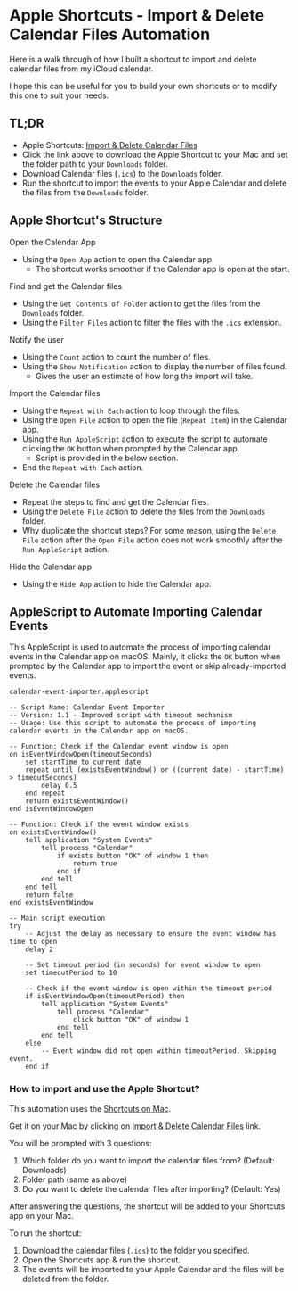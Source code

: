 # Apple Shortcuts - Import & Delete Calendar Files Automation

Here is a walk through of how I built a shortcut to import and delete calendar files from my iCloud calendar.

I hope this can be useful for you to build your own shortcuts or to modify this one to suit your needs.


## TL;DR

* Apple Shortcuts: [Import & Delete Calendar Files](https://www.icloud.com/shortcuts/ceb35c3d1b524af5a65b40d8bc07c598)
* Click the link above to download the Apple Shortcut to your Mac and set the folder path to your `Downloads` folder.
* Download Calendar files (`.ics`) to the `Downloads` folder.
* Run the shortcut to import the events to your Apple Calendar and delete the files from the `Downloads` folder.


## Apple Shortcut's Structure

Open the Calendar App
* Using the `Open App` action to open the Calendar app.
  * The shortcut works smoother if the Calendar app is open at the start.

Find and get the Calendar files
* Using the `Get Contents of Folder` action to get the files from the `Downloads` folder.
* Using the `Filter Files` action to filter the files with the `.ics` extension.

Notify the user
* Using the `Count` action to count the number of files.
* Using the `Show Notification` action to display the number of files found.
  * Gives the user an estimate of how long the import will take.

Import the Calendar files
* Using the `Repeat with Each` action to loop through the files.
* Using the `Open File` action to open the file (`Repeat Item`) in the Calendar app.
* Using the `Run AppleScript` action to execute the script to automate clicking the `OK` button when prompted by the Calendar app.
  * Script is provided in the below section.
* End the `Repeat with Each` action.

Delete the Calendar files
* Repeat the steps to find and get the Calendar files.
* Using the `Delete File` action to delete the files from the `Downloads` folder.
* Why duplicate the shortcut steps? For some reason, using the `Delete File` action after the `Open File` action does not work smoothly after the `Run AppleScript` action.

Hide the Calendar app
* Using the `Hide App` action to hide the Calendar app.


## AppleScript to Automate Importing Calendar Events

This AppleScript is used to automate the process of importing calendar events in the Calendar app on macOS. Mainly, it clicks the `OK` button when prompted by the Calendar app to import the event or skip already-imported events.

`calendar-event-importer.applescript`

```applescript
-- Script Name: Calendar Event Importer
-- Version: 1.1 - Improved script with timeout mechanism
-- Usage: Use this script to automate the process of importing calendar events in the Calendar app on macOS.

-- Function: Check if the Calendar event window is open
on isEventWindowOpen(timeoutSeconds)
	set startTime to current date
	repeat until (existsEventWindow() or ((current date) - startTime) > timeoutSeconds)
		delay 0.5
	end repeat
	return existsEventWindow()
end isEventWindowOpen

-- Function: Check if the event window exists
on existsEventWindow()
	tell application "System Events"
		tell process "Calendar"
			if exists button "OK" of window 1 then
				return true
			end if
		end tell
	end tell
	return false
end existsEventWindow

-- Main script execution
try
	-- Adjust the delay as necessary to ensure the event window has time to open
	delay 2
	
	-- Set timeout period (in seconds) for event window to open
	set timeoutPeriod to 10
	
	-- Check if the event window is open within the timeout period
	if isEventWindowOpen(timeoutPeriod) then
		tell application "System Events"
			tell process "Calendar"
				click button "OK" of window 1
			end tell
		end tell
	else
		-- Event window did not open within timeoutPeriod. Skipping event.
	end if
```

### How to import and use the Apple Shortcut?

This automation uses the [Shortcuts on Mac](https://support.apple.com/guide/shortcuts-mac/intro-to-shortcuts-apdf22b0444c/mac).

Get it on your Mac by clicking on [Import & Delete Calendar Files](https://www.icloud.com/shortcuts/ceb35c3d1b524af5a65b40d8bc07c598) link.

You will be prompted with 3 questions:
1. Which folder do you want to import the calendar files from? (Default: Downloads)
1. Folder path (same as above)
1. Do you want to delete the calendar files after importing? (Default: Yes)

After answering the questions, the shortcut will be added to your Shortcuts app on your Mac.

To run the shortcut:
1. Download the calendar files (`.ics`) to the folder you specified.
1. Open the Shortcuts app & run the shortcut.
1. The events will be imported to your Apple Calendar and the files will be deleted from the folder.
